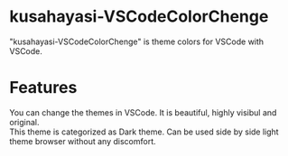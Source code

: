 # kusahayasi-VSCodeColorChenge
"kusahayasi-VSCodeColorChenge" is theme colors for VSCode with VSCode.<br>


# Features
You can change the themes in VSCode. It is beautiful, highly visibul and original.<br>
This theme is categorized as Dark theme. Can be used side by side light theme browser without any discomfort.
